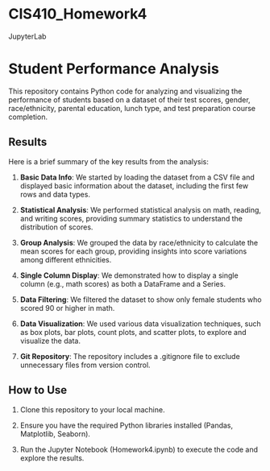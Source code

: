 # CIS410_Homework4
JupyterLab
# Student Performance Analysis

This repository contains Python code for analyzing and visualizing the performance of students based on a dataset of their test scores, gender, race/ethnicity, parental education, lunch type, and test preparation course completion.

## Results

Here is a brief summary of the key results from the analysis:

1. **Basic Data Info**: We started by loading the dataset from a CSV file and displayed basic information about the dataset, including the first few rows and data types.

2. **Statistical Analysis**: We performed statistical analysis on math, reading, and writing scores, providing summary statistics to understand the distribution of scores.

3. **Group Analysis**: We grouped the data by race/ethnicity to calculate the mean scores for each group, providing insights into score variations among different ethnicities.

4. **Single Column Display**: We demonstrated how to display a single column (e.g., math scores) as both a DataFrame and a Series.

5. **Data Filtering**: We filtered the dataset to show only female students who scored 90 or higher in math.

6. **Data Visualization**: We used various data visualization techniques, such as box plots, bar plots, count plots, and scatter plots, to explore and visualize the data.

7. **Git Repository**: The repository includes a .gitignore file to exclude unnecessary files from version control.

## How to Use

1. Clone this repository to your local machine.

2. Ensure you have the required Python libraries installed (Pandas, Matplotlib, Seaborn).

3. Run the Jupyter Notebook (Homework4.ipynb) to execute the code and explore the results.



